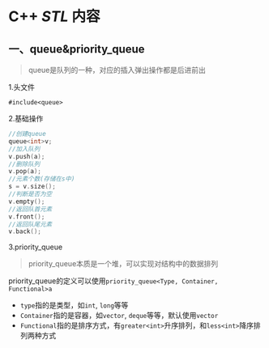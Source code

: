 # C++ $STL$ 内容
## 一、queue&priority_queue
>queue是队列的一种，对应的插入弹出操作都是后进前出 

1.头文件

`#include<queue>`

2.基础操作

```c++
//创建queue
queue<int>v;
//加入队列
v.push(a);
//删除队列
v.pop(a);
//元素个数(存储在s中)
s = v.size();
//判断是否为空
v.empty();
//返回队首元素
v.front();
//返回队尾元素
v.back();
```
3.priority_queue

>priority_queue本质是一个堆，可以实现对结构中的数据排列

priority_queue的定义可以使用`priority_queue<Type, Container, Functional>a`

+ `type`指的是类型，如`int`, `long`等等
+ `Container`指的是容器，如`vector`, `deque`等等，默认使用`vector`
+ `Functional`指的是排序方式，有`greater<int>`升序排列，和`less<int>`降序排列两种方式


